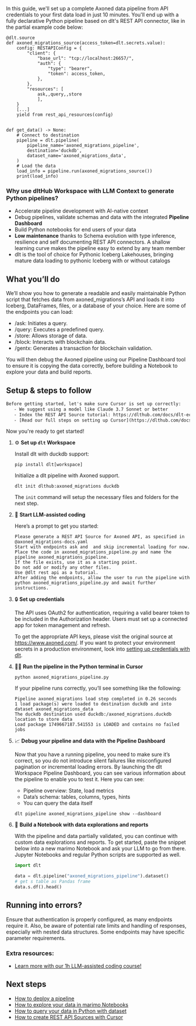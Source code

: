 In this guide, we'll set up a complete Axoned data pipeline from API credentials to your first data load in just 10 minutes. You'll end up with a fully declarative Python pipeline based on dlt's REST API connector, like in the partial example code below:

```python-outcome
@dlt.source
def axoned_migrations_source(access_token=dlt.secrets.value):
    config: RESTAPIConfig = {
        "client": {
            "base_url": "tcp://localhost:26657/",
            "auth": {
                "type": "bearer",
                "token": access_token,
            },
        },
        "resources": [
            ask,,query,,store
            ],
    }
    [...]
    yield from rest_api_resources(config)


def get_data() -> None:
    # Connect to destination
    pipeline = dlt.pipeline(
        pipeline_name='axoned_migrations_pipeline',
        destination='duckdb',
        dataset_name='axoned_migrations_data', 
    )
    # Load the data
    load_info = pipeline.run(axoned_migrations_source())
    print(load_info) 
```

### Why use dltHub Workspace with LLM Context to generate Python pipelines?

- Accelerate pipeline development with AI-native context
- Debug pipelines, validate schemas and data with the integrated **Pipeline Dashboard**
- Build Python notebooks for end users of your data
- **Low maintenance** thanks to Schema evolution with type inference, resilience and self documenting REST API connectors. A shallow learning curve makes the pipeline easy to extend by any team member
- dlt is the tool of choice for Pythonic Iceberg Lakehouses, bringing mature data loading to pythonic Iceberg with or without catalogs

## What you’ll do

We’ll show you how to generate a readable and easily maintainable Python script that fetches data from axoned_migrations’s API and loads it into Iceberg, DataFrames, files, or a database of your choice. Here are some of the endpoints you can load:

- /ask: Initiates a query.
- /query: Executes a predefined query.
- /store: Allows storage of data.
- /block: Interacts with blockchain data.
- /gentx: Generates a transaction for blockchain validation.

You will then debug the Axoned pipeline using our Pipeline Dashboard tool to ensure it is copying the data correctly, before building a Notebook to explore your data and build reports.

## Setup & steps to follow

```default
Before getting started, let's make sure Cursor is set up correctly:
   - We suggest using a model like Claude 3.7 Sonnet or better
   - Index the REST API Source tutorial: https://dlthub.com/docs/dlt-ecosystem/verified-sources/rest_api/ and add it to context as **@dlt rest api**
   - [Read our full steps on setting up Cursor](https://dlthub.com/docs/dlt-ecosystem/llm-tooling/cursor-restapi#23-configuring-cursor-with-documentation)
```

Now you're ready to get started!

1. ⚙️ **Set up `dlt` Workspace**
    
    Install dlt with duckdb support:
    ```shell
    pip install dlt[workspace]
    ```

    Initialize a dlt pipeline with Axoned support.
    ```shell
    dlt init dlthub:axoned_migrations duckdb
    ```

    The `init` command will setup the necessary files and folders for the next step.
    
2. 🤠 **Start LLM-assisted coding**
    
    Here’s a prompt to get you started:
    
    ```prompt
    Please generate a REST API Source for Axoned API, as specified in @axoned_migrations-docs.yaml 
    Start with endpoints ask and  and skip incremental loading for now. 
    Place the code in axoned_migrations_pipeline.py and name the pipeline axoned_migrations_pipeline. 
    If the file exists, use it as a starting point. 
    Do not add or modify any other files. 
    Use @dlt rest api as a tutorial. 
    After adding the endpoints, allow the user to run the pipeline with python axoned_migrations_pipeline.py and await further instructions.
    ```

    
3. 🔒 **Set up credentials** 
    
    The API uses OAuth2 for authentication, requiring a valid bearer token to be included in the Authorization header. Users must set up a connected app for token management and refresh.
    
    To get the appropriate API keys, please visit the original source at https://www.axoned.com/.
    If you want to protect your environment secrets in a production environment, look into [setting up credentials with dlt](https://dlthub.com/docs/walkthroughs/add_credentials).
    
4. 🏃‍♀️ **Run the pipeline in the Python terminal in Cursor**
    
    ```shell
    python axoned_migrations_pipeline.py
    ```
    
    If your pipeline runs correctly, you’ll see something like the following:
    
    ```shell
    Pipeline axoned_migrations load step completed in 0.26 seconds
    1 load package(s) were loaded to destination duckdb and into dataset axoned_migrations_data
    The duckdb destination used duckdb:/axoned_migrations.duckdb location to store data
    Load package 1749667187.541553 is LOADED and contains no failed jobs
    ```
    
5. 📈 **Debug your pipeline and data with the Pipeline Dashboard**

    Now that you have a running pipeline, you need to make sure it’s correct, so you do not introduce silent failures like misconfigured pagination or incremental loading errors. By launching the dlt Workspace Pipeline Dashboard, you can see various information about the pipeline to enable you to test it. Here you can see:
    - Pipeline overview: State, load metrics
    - Data’s schema: tables, columns, types, hints
    - You can query the data itself
    
    ```shell
    dlt pipeline axoned_migrations_pipeline show --dashboard
    ```
    
6. 🐍 **Build a Notebook with data explorations and reports**

    With the pipeline and data partially validated, you can continue with custom data explorations and reports. To get started, paste the snippet below into a new marimo Notebook and ask your LLM to go from there. Jupyter Notebooks and regular Python scripts are supported as well.

    
    ```python
    import dlt

   data = dlt.pipeline("axoned_migrations_pipeline").dataset()
   # get s table as Pandas frame
   data.s.df().head()
    ```

## Running into errors?

Ensure that authentication is properly configured, as many endpoints require it. Also, be aware of potential rate limits and handling of responses, especially with nested data structures. Some endpoints may have specific parameter requirements.

### Extra resources:

- [Learn more with our 1h LLM-assisted coding course!](https://www.youtube.com/watch?v=GGid70rnJuM)

## Next steps

- [How to deploy a pipeline](https://dlthub.com/docs/walkthroughs/deploy-a-pipeline)
- [How to explore your data in marimo Notebooks](https://dlthub.com/docs/general-usage/dataset-access/marimo)
- [How to query your data in Python with dataset](https://dlthub.com/docs/general-usage/dataset-access/dataset)
- [How to create REST API Sources with Cursor](https://dlthub.com/docs/dlt-ecosystem/llm-tooling/cursor-restapi)